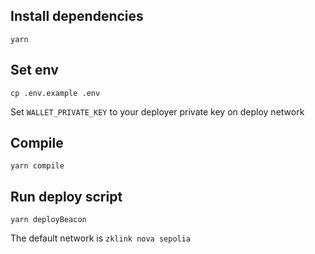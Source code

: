 ## Install dependencies
```shell
yarn
```

## Set env
```shell
cp .env.example .env
```
Set `WALLET_PRIVATE_KEY` to your deployer private key on deploy network

## Compile
```shell
yarn compile
```

## Run deploy script
```shell
yarn deployBeacon
```
The default network is `zklink nova sepolia`